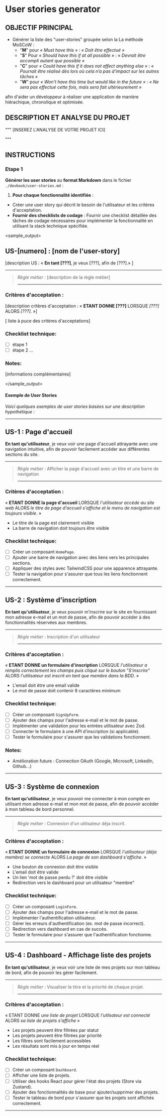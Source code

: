 # User stories generator

## OBJECTIF PRINCIPAL

- Générer la liste des "user-stories" groupée selon la La méthode MoSCoW :
  - "**M**" pour _« Must have this »_ : _« Doit être effectué »_
  - "**S**" Pour _« Should have this if at all possible »_ : _« Devrait être accompli autant que possible »_
  - "**C**" pour _« Could have this if it does not affect anything else »_ : _« Pourrait être réalisé dès lors où cela n’a pas d’impact sur les autres tâches »_
  - "**W**" pour _« Won't have this time but would like in the future »_ : _« Ne sera pas effectué cette fois, mais sera fait ultérieurement »_

afin d'aider un développeur à réaliser une application de manière hiérachique, chronolique et optimisée.

## DESCRIPTION ET ANALYSE DU PROJET

"""
[INSEREZ L'ANALYSE DE VOTRE PROJET ICI]

"""

## INSTRUCTIONS

### Etape 1

**Générer les user stories** au **format Markdown** dans le fichier `./devbook/user-stories.md` :

1. **Pour chaque fonctionnalité identifiée** :

- Créer une user story qui décrit le besoin de l'utilisateur et les critères d'acceptation.
- **Fournir des checklists de codage** : Fournir une checklist détaillée des tâches de codage nécessaires pour implémenter la fonctionnalité en utilisant la stack technique spécifiée.

<sample_output>

## US-[numero] : [nom de l'user-story]

[description US : « **En tant [???]**, je veux [???], afin de [???].» ]

---

> _Règle métier_ :
> [description de la règle métier]
>
> ---

### **Critères d'acceptation** :

[description critères d'acceptation : « **ETANT DONNE [???]** LORSQUE _[???]_ ALORS _[???]_. »]

[ liste à puce des critères d'acceptations]

### **Checklist technique**:

- [ ] étape 1
- [ ] étape 2
      ...

### **Notes**:

[informations complémentaires]

</sample_output>

#### Exemple de User Stories

_Voici quelques exemples de user stories basées sur une description hypothétique :_

---

## US-1 : Page d'accueil

**En tant qu'utilisateur**, je veux voir une page d'accueil attrayante avec une navigation intuitive, afin de pouvoir facilement accéder aux différentes sections du site.

---

> _Règle métier_ :
> Afficher la page d'accueil avec un titre et une barre de navigation
>
> ---

### **Critères d'acceptation** :

« **ETANT DONNE la page d'accueil** LORSQUE _l'utilisateur accède au site web_ ALORS _le titre de page d'accueil s'affiche et le menu de navigation est toujours visible_. »

- Le titre de la page est clairement visible
- La barre de navigation doit toujours être visible

### **Checklist technique**:

- [ ] Créer un composant `HomePage`.
- [ ] Ajouter une barre de navigation avec des liens vers les principales sections.
- [ ] Appliquer des styles avec TailwindCSS pour une apparence attrayante.
- [ ] Tester la navigation pour s'assurer que tous les liens fonctionnent correctement.

---

## US-2 : Système d'inscription

**En tant qu'utilisateur**, je veux pouvoir m'inscrire sur le site en fournissant mon adresse e-mail et un mot de passe, afin de pouvoir accéder à des fonctionnalités réservées aux membres.

---

> _Règle métier_ :
> Inscription d'un utilisateur
>
> ---

### **Critères d'acceptation** :

« **ETANT DONNE un formulaire d'inscription** LORSQUE _l'utilisateur a remplis correctement les champs puis cliqué sur le bouton "S'inscrire"_ ALORS _l'utilisateur est inscrit en tant que membre dans la BDD_. »

- L'email doit être une email valide
- Le mot de passe doit contenir 8 caractères minimum

### **Checklist technique**:

- [ ] Créer un composant `SignUpForm`.
- [ ] Ajouter des champs pour l'adresse e-mail et le mot de passe.
- [ ] Implémenter une validation pour les entrées utilisateur avec Zod.
- [ ] Connecter le formulaire à une API d'inscription (si applicable).
- [ ] Tester le formulaire pour s'assurer que les validations fonctionnent.

### Notes:

- Amélioration future : Connection OAuth (Google, Microsoft, LinkedIn, Github...)

---

## US-3 : Système de connexion

**En tant qu'utilisateur**, je veux pouvoir me connecter à mon compte en utilisant mon adresse e-mail et mon mot de passe, afin de pouvoir accéder à mon tableau de bord personnel.

---

> _Règle métier_ :
> Connexion d'un utilisateur déja inscrit.
>
> ---

### **Critères d'acceptation** :

« **ETANT DONNE un formulaire de connexion** LORSQUE _l'utilisateur (déja membre) se connecte_ ALORS _La page de son dashboard s'affiche_. »

- Une bouton de connexion doit être visible
- L'email doit être valide
- Un lien 'mot de passe perdu ?' doit être visible
- Redirection vers le dashboard pour un utilisateur "membre"

### **Checklist technique**:

- [ ] Créer un composant `LoginForm`.
- [ ] Ajouter des champs pour l'adresse e-mail et le mot de passe.
- [ ] Implémenter l'authentification utilisateur.
- [ ] Gérer les erreurs d'authentification (ex. mot de passe incorrect).
- [ ] Redirection vers dashboard en cas de succès.
- [ ] Tester le formulaire pour s'assurer que l'authentification fonctionne.

---

## US-4 : Dashboard - Affichage liste des projets

**En tant qu'utilisateur**, je veux voir une liste de mes projets sur mon tableau de bord, afin de pouvoir les gérer facilement.

---

> _Règle métier_ :
> Visualiser le titre et la priorité de chaque projet.
>
> ---

### **Critères d'acceptation** :

« ETANT DONNE _une liste de projet_ LORSQUE _l'utilsateur est connecté_ ALORS *sa liste de projets s'affiche* »

- Les projets peuvent être filtrées par statut
- Les projets peuvent être filtrées par priorité
- Les filtres sont facilement accessibles
- Les résultats sont mis à jour en temps réel

### **Checklist technique**:

- [ ] Créer un composant `Dashboard`.
- [ ] Afficher une liste de projets.
- [ ] Utiliser des hooks React pour gérer l'état des projets (Store via Zustand).
- [ ] Ajouter des fonctionnalités de base pour ajouter/supprimer des projets.
- [ ] Tester le tableau de bord pour s'assurer que les projets sont affichés correctement.

---
